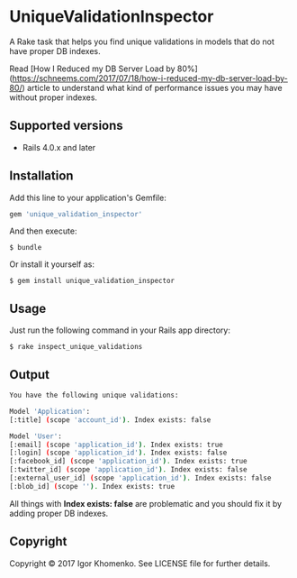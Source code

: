 # UniqueValidationInspector

A Rake task that helps you find unique validations in models that do not have proper DB indexes.

Read [How I Reduced my DB Server Load by 80%] (https://schneems.com/2017/07/18/how-i-reduced-my-db-server-load-by-80/) article to understand what kind of performance issues you may have without proper indexes.

## Supported versions
* Rails  4.0.x and later

## Installation

Add this line to your application's Gemfile:

```ruby
gem 'unique_validation_inspector'
```

And then execute:

    $ bundle

Or install it yourself as:

    $ gem install unique_validation_inspector

## Usage

Just run the following command in your Rails app directory:

    $ rake inspect_unique_validations

## Output

```bash
You have the following unique validations:

Model 'Application':
[:title] (scope 'account_id'). Index exists: false

Model 'User':
[:email] (scope 'application_id'). Index exists: true
[:login] (scope 'application_id'). Index exists: false
[:facebook_id] (scope 'application_id'). Index exists: true
[:twitter_id] (scope 'application_id'). Index exists: false
[:external_user_id] (scope 'application_id'). Index exists: false
[:blob_id] (scope ''). Index exists: true
```
All things with **Index exists: false** are problematic and you should fix it by adding proper DB indexes.

## Copyright

Copyright © 2017 Igor Khomenko. See LICENSE file for further details.
